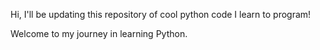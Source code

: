 Hi, I'll be updating this repository of cool python code I learn to program!

Welcome to my journey in learning Python.
